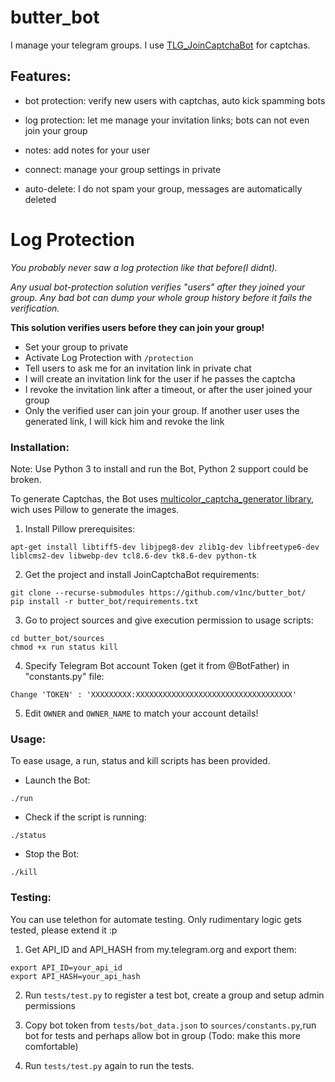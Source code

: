 # butter_bot
I manage your telegram groups. I use [TLG_JoinCaptchaBot](https://github.com/J-Rios/TLG_JoinCaptchaBot) for captchas.

## Features:
- bot protection: verify new users with captchas, auto kick spamming bots

- log protection: let me manage your invitation links; bots can not even join your group

- notes: add notes for your user

- connect: manage your group settings in private

- auto-delete: I do not spam your group, messages are automatically deleted


# Log Protection

*You probably never saw a log protection like that before(I didnt).*

*Any usual bot-protection solution verifies "users" after they joined your group. Any bad bot can dump your whole group history before it fails the verification.*

__This solution verifies users before they can join your group!__

- Set your group to private
- Activate Log Protection with ```/protection```
- Tell users to ask me for an invitation link in private chat
- I will create an invitation link for the user if he passes the captcha
- I revoke the invitation link after a timeout, or after the user joined your group
- Only the verified user can join your group. If another user uses the generated link, I will kick him and revoke the link
### Installation:

Note: Use Python 3 to install and run the Bot, Python 2 support could be broken.

To generate Captchas, the Bot uses [multicolor_captcha_generator library](https://github.com/J-Rios/multicolor_captcha_generator), wich uses Pillow to generate the images.

1. Install Pillow prerequisites:
```
apt-get install libtiff5-dev libjpeg8-dev zlib1g-dev libfreetype6-dev liblcms2-dev libwebp-dev tcl8.6-dev tk8.6-dev python-tk
```

2. Get the project and install JoinCaptchaBot requirements:
```
git clone --recurse-submodules https://github.com/v1nc/butter_bot/
pip install -r butter_bot/requirements.txt
```

3. Go to project sources and give execution permission to usage scripts:
```
cd butter_bot/sources
chmod +x run status kill
```

4. Specify Telegram Bot account Token (get it from @BotFather) in "constants.py" file:
```
Change 'TOKEN' : 'XXXXXXXXX:XXXXXXXXXXXXXXXXXXXXXXXXXXXXXXXXXXX'
```
5. Edit `OWNER` and `OWNER_NAME` to match your account details!
### Usage:

To ease usage, a run, status and kill scripts has been provided.

- Launch the Bot:
```
./run
```

- Check if the script is running:
```
./status
```

- Stop the Bot:
```
./kill
```

### Testing:

You can use telethon for automate testing. Only rudimentary logic gets tested, please extend it :p

1. Get API_ID and API_HASH from my.telegram.org and export them:
```
export API_ID=your_api_id
export API_HASH=your_api_hash
```

2. Run ```tests/test.py``` to register a test bot, create a group and setup admin permissions

3. Copy bot token from ```tests/bot_data.json``` to ```sources/constants.py```,run bot for tests and perhaps allow bot in group
(Todo: make this more comfortable)

4. Run ```tests/test.py``` again to run the tests.
